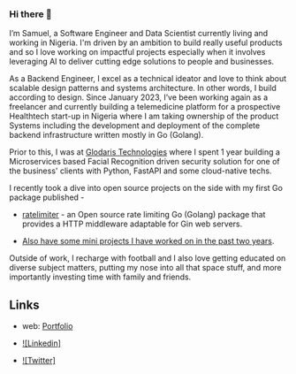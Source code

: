### Hi there 👋

I’m Samuel, a Software Engineer and Data Scientist currently living and working in Nigeria. I'm driven by an ambition to build really useful products and so I love working on impactful projects especially when it involves leveraging AI to deliver cutting edge solutions to people and businesses.

As a Backend Engineer, I excel as a technical ideator and love to think about scalable design patterns and systems architecture. In other words, I build according to design. Since January 2023, I’ve been working again as a freelancer and currently building a telemedicine platform for a prospective Healthtech start-up in Nigeria where I am taking ownership of the product Systems including the development and deployment of the complete backend infrastructure written mostly in Go (Golang).


Prior to this, I was at [Glodaris Technologies](https://www.glodaris.com/) where I spent 1 year building a Microservices based Facial Recognition driven security solution for one of the business' clients with Python, FastAPI and some cloud-native techs.

 
I recently took a dive into open source projects on the side with my first Go package published -
* [ratelimiter](https://www.github.com/codenino/ratelimiter) - an Open source rate limiting Go (Golang) package that provides a HTTP middleware adaptable for Gin web servers.
 
* [Also have some mini projects I have worked on in the past two years](https://github.com/codenino?tab=repositories).

Outside of work, I recharge with football and I also love getting educated on diverse subject matters, putting my nose into all that space stuff, and more importantly investing time with family and friends.

## Links
* web: [Portfolio](https://codenino.github.io/PortfolioWebsite/)

* [![Linkedin]](https://www.linkedin.com/in/samuelfadunsin)

* [![Twitter]](https://twitter.com/nino_of_akoraye)
